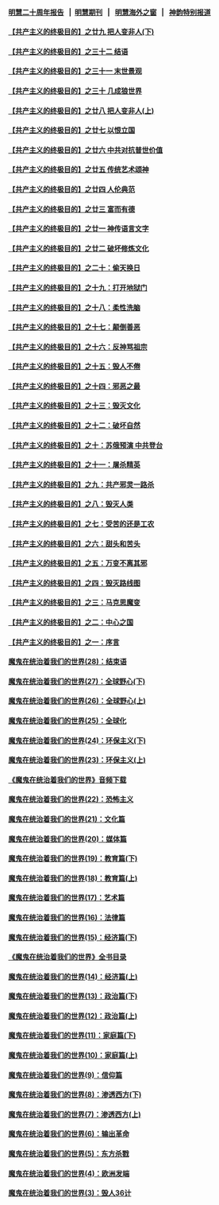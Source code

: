 #### [明慧二十周年报告](https://github.com/gfw-breaker/mh-reports/blob/master/README.md?t=07230000) &nbsp;&nbsp;|&nbsp;&nbsp;[明慧期刊](https://github.com/gfw-breaker/mh-qikan) &nbsp;&nbsp;|&nbsp;&nbsp; [明慧海外之窗](https://github.com/gfw-breaker/mh-news/blob/master/README.md?t=07230000) &nbsp;&nbsp;|&nbsp;&nbsp; [神韵特别报道](https://github.com/gfw-breaker/mh-news/blob/master/shenyun.md?t=07230000) 

#### [【共产主义的终极目的】之廿九 把人变非人(下)](../pages/nsc422/n11344140.md?t=07230000) 

#### [【共产主义的终极目的】之三十二 结语](../pages/nsc422/n11360535.md?t=07230000) 

#### [【共产主义的终极目的】之三十一 末世景观](../pages/nsc422/n11351129.md?t=07230000) 

#### [【共产主义的终极目的】之三十 几成狼世界](../pages/nsc422/n11348280.md?t=07230000) 

#### [【共产主义的终极目的】之廿八 把人变非人(上)](../pages/nsc422/n11340492.md?t=07230000) 

#### [【共产主义的终极目的】之廿七 以恨立国](../pages/nsc422/n11336944.md?t=07230000) 

#### [【共产主义的终极目的】之廿六 中共对抗普世价值](../pages/nsc422/n11324785.md?t=07230000) 

#### [【共产主义的终极目的】之廿五 传统艺术颂神](../pages/nsc422/n11296396.md?t=07230000) 

#### [【共产主义的终极目的】之廿四 人伦典范](../pages/nsc422/n11296397.md?t=07230000) 

#### [【共产主义的终极目的】之廿三 富而有德](../pages/nsc422/n11283598.md?t=07230000) 

#### [【共产主义的终极目的】之廿一 神传语言文字](../pages/nsc422/n11263265.md?t=07230000) 

#### [【共产主义的终极目的】之廿二 破坏修炼文化](../pages/nsc422/n11245728.md?t=07230000) 

#### [【共产主义的终极目的】之二十：偷天换日](../pages/nsc422/n11238846.md?t=07230000) 

#### [【共产主义的终极目的】之十九：打开地狱门](../pages/nsc422/n11206376.md?t=07230000) 

#### [【共产主义的终极目的】之十八：柔性洗脑](../pages/nsc422/n11199994.md?t=07230000) 

#### [【共产主义的终极目的】之十七：颠倒善恶](../pages/nsc422/n11179782.md?t=07230000) 

#### [【共产主义的终极目的】之十六：反神骂祖宗](../pages/nsc422/n11166798.md?t=07230000) 

#### [【共产主义的终极目的】之十五：毁人不倦](../pages/nsc422/n11166792.md?t=07230000) 

#### [【共产主义的终极目的】之十四：邪恶之最](../pages/nsc422/n11150249.md?t=07230000) 

#### [【共产主义的终极目的】之十三：毁灭文化](../pages/nsc422/n11135227.md?t=07230000) 

#### [【共产主义的终极目的】之十二：破坏自然](../pages/nsc422/n11135214.md?t=07230000) 

#### [【共产主义的终极目的】之十：苏俄预演 中共登台](../pages/nsc422/n11118424.md?t=07230000) 

#### [【共产主义的终极目的】之十一：屠杀精英](../pages/nsc422/n11118442.md?t=07230000) 

#### [【共产主义的终极目的】之九：共产邪灵一路杀](../pages/nsc422/n11114139.md?t=07230000) 

#### [【共产主义的终极目的】之八：毁灭人类](../pages/nsc422/n11108503.md?t=07230000) 

#### [【共产主义的终极目的】之七：受苦的还是工农](../pages/nsc422/n11101809.md?t=07230000) 

#### [【共产主义的终极目的】之六：甜头和苦头](../pages/nsc422/n11096971.md?t=07230000) 

#### [【共产主义的终极目的】之五：万变不离其邪](../pages/nsc422/n11091285.md?t=07230000) 

#### [【共产主义的终极目的】之四：毁灭路线图](../pages/nsc422/n11086284.md?t=07230000) 

#### [【共产主义的终极目的】之三：马克思魔变](../pages/nsc422/n11061941.md?t=07230000) 

#### [【共产主义的终极目的】之二：中心之国](../pages/nsc422/n11047728.md?t=07230000) 

#### [【共产主义的终极目的】之一：序言](../pages/nsc422/n11086077.md?t=07230000) 

#### [魔鬼在统治着我们的世界(28)：结束语](../pages/nsc422/n10936246.md?t=07230000) 

#### [魔鬼在统治着我们的世界(27)：全球野心(下)](../pages/nsc422/n10928319.md?t=07230000) 

#### [魔鬼在统治着我们的世界(26)：全球野心(上)](../pages/nsc422/n10900318.md?t=07230000) 

#### [魔鬼在统治着我们的世界(25)：全球化](../pages/nsc422/n10788205.md?t=07230000) 

#### [魔鬼在统治着我们的世界(24)：环保主义(下)](../pages/nsc422/n10695307.md?t=07230000) 

#### [魔鬼在统治着我们的世界(23)：环保主义(上)](../pages/nsc422/n10688613.md?t=07230000) 

#### [《魔鬼在统治着我们的世界》音频下载](../pages/nsc422/n10635553.md?t=07230000) 

#### [魔鬼在统治着我们的世界(22)：恐怖主义](../pages/nsc422/n10614727.md?t=07230000) 

#### [魔鬼在统治着我们的世界(21)：文化篇](../pages/nsc422/n10597706.md?t=07230000) 

#### [魔鬼在统治着我们的世界(20)：媒体篇](../pages/nsc422/n10586579.md?t=07230000) 

#### [魔鬼在统治着我们的世界(19)：教育篇(下)](../pages/nsc422/n10564808.md?t=07230000) 

#### [魔鬼在统治着我们的世界(18)：教育篇(上)](../pages/nsc422/n10526970.md?t=07230000) 

#### [魔鬼在统治着我们的世界(17)：艺术篇](../pages/nsc422/n10499093.md?t=07230000) 

#### [魔鬼在统治着我们的世界(16)：法律篇](../pages/nsc422/n10485969.md?t=07230000) 

#### [魔鬼在统治着我们的世界(15)：经济篇(下)](../pages/nsc422/n10469975.md?t=07230000) 

#### [《魔鬼在统治着我们的世界》全书目录](../pages/nsc422/n10464261.md?t=07230000) 

#### [魔鬼在统治着我们的世界(14)：经济篇(上)](../pages/nsc422/n10457370.md?t=07230000) 

#### [魔鬼在统治着我们的世界(13)：政治篇(下)](../pages/nsc422/n10448270.md?t=07230000) 

#### [魔鬼在统治着我们的世界(12)：政治篇(上)](../pages/nsc422/n10444576.md?t=07230000) 

#### [魔鬼在统治着我们的世界(11)：家庭篇(下)](../pages/nsc422/n10440961.md?t=07230000) 

#### [魔鬼在统治着我们的世界(10)：家庭篇(上)](../pages/nsc422/n10435448.md?t=07230000) 

#### [魔鬼在统治着我们的世界(9)：信仰篇](../pages/nsc422/n10432159.md?t=07230000) 

#### [魔鬼在统治着我们的世界(8)：渗透西方(下)](../pages/nsc422/n10429603.md?t=07230000) 

#### [魔鬼在统治着我们的世界(7)：渗透西方(上)](../pages/nsc422/n10426013.md?t=07230000) 

#### [魔鬼在统治着我们的世界(6)：输出革命](../pages/nsc422/n10421536.md?t=07230000) 

#### [魔鬼在统治着我们的世界(5)：东方杀戮](../pages/nsc422/n10417707.md?t=07230000) 

#### [魔鬼在统治着我们的世界(4)：欧洲发端](../pages/nsc422/n10414890.md?t=07230000) 

#### [魔鬼在统治着我们的世界(3)：毁人36计](../pages/nsc422/n10411583.md?t=07230000) 

